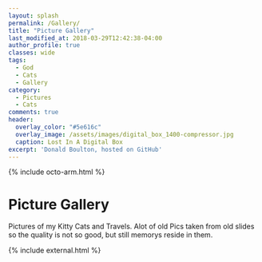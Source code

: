 ```yaml
---
layout: splash
permalink: /Gallery/
title: "Picture Gallery"
last_modified_at: 2018-03-29T12:42:38-04:00
author_profile: true
classes: wide
tags:
  - God
  - Cats
  - Gallery
category:
  - Pictures
  - Cats
comments: true
header:
  overlay_color: "#5e616c"
  overlay_image: /assets/images/digital_box_1400-compressor.jpg
  caption: Lost In A Digital Box
excerpt: 'Donald Boulton, hosted on GitHub'
---
```

{% include octo-arm.html %}

# Picture Gallery

Pictures of my Kitty Cats and Travels.
Alot of old Pics taken from old slides so the quality is not so good, but still memorys reside in them.

{% include external.html %}